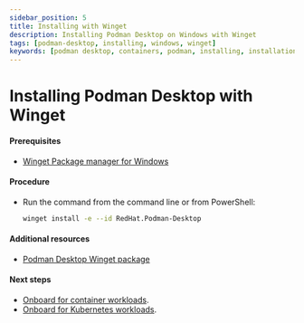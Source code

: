 ```yaml
---
sidebar_position: 5
title: Installing with Winget
description: Installing Podman Desktop on Windows with Winget
tags: [podman-desktop, installing, windows, winget]
keywords: [podman desktop, containers, podman, installing, installation, windows, winget]
---
```


# Installing Podman Desktop with Winget

#### Prerequisites

- [Winget Package manager for Windows](https://aka.ms/getwinget)

#### Procedure

- Run the command from the command line or from PowerShell:

  ```sh
  winget install -e --id RedHat.Podman-Desktop
  ```

#### Additional resources

- [Podman Desktop Winget package](https://winget.run/pkg/RedHat/Podman-Desktop)

#### Next steps

- [Onboard for container workloads](/docs/containers).
- [Onboard for Kubernetes workloads](/docs/kubernetes).
